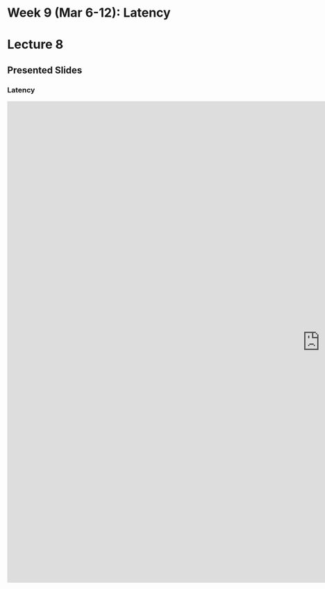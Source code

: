 # Week 9 (Mar 6-12): Latency
# Lecture 8

## Presented Slides  

### Latency

<div class="video-container-16by9"><iframe src="https://docs.google.com/presentation/d/e/2PACX-1vT9OKhgmTdu3VZehJSlSsD62zBhujfKEBMW_cYZ0oKBXj3zLGrGhSHs4XSTmK4ox3D_AhQHTHGvqJlH/embed?start=false&loop=false&delayms=3000" frameborder="0" width="1440" height="1109" allowfullscreen="true" mozallowfullscreen="true" webkitallowfullscreen="true"></iframe></iframe></div>

